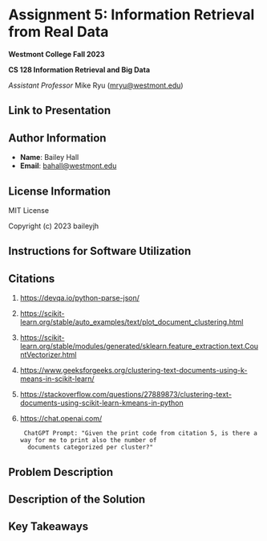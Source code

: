 # Assignment 5: Information Retrieval from Real Data

**Westmont College Fall 2023**

**CS 128 Information Retrieval and Big Data**

*Assistant Professor* Mike Ryu (mryu@westmont.edu) 

## Link to Presentation



## Author Information
* **Name**: Bailey Hall
* **Email**: bahall@westmont.edu

## License Information

MIT License

Copyright (c) 2023 baileyjh

## Instructions for Software Utilization



## Citations

1) https://devqa.io/python-parse-json/
2) https://scikit-learn.org/stable/auto_examples/text/plot_document_clustering.html
3) https://scikit-learn.org/stable/modules/generated/sklearn.feature_extraction.text.CountVectorizer.html
4) https://www.geeksforgeeks.org/clustering-text-documents-using-k-means-in-scikit-learn/
5) https://stackoverflow.com/questions/27889873/clustering-text-documents-using-scikit-learn-kmeans-in-python
6) https://chat.openai.com/

        ChatGPT Prompt: "Given the print code from citation 5, is there a way for me to print also the number of 
         documents categorized per cluster?"

## Problem Description



## Description of the Solution



## Key Takeaways

